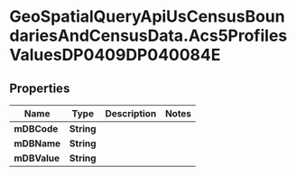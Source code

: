 # GeoSpatialQueryApiUsCensusBoundariesAndCensusData.Acs5ProfilesValuesDP0409DP040084E

## Properties

Name | Type | Description | Notes
------------ | ------------- | ------------- | -------------
**mDBCode** | **String** |  | 
**mDBName** | **String** |  | 
**mDBValue** | **String** |  | 


